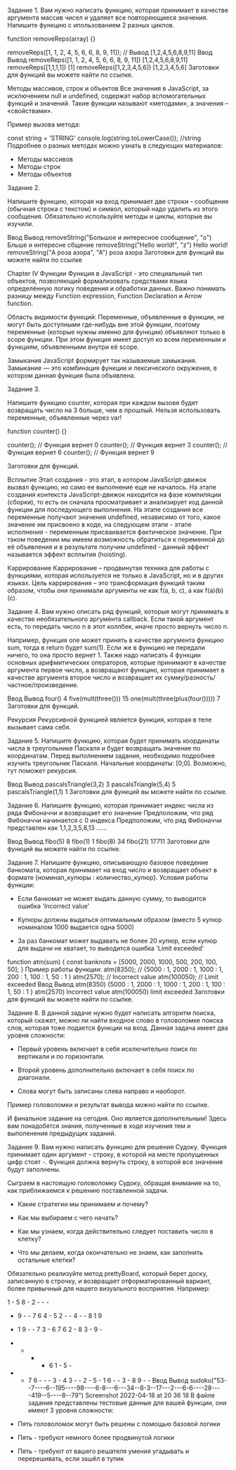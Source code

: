 Задание 1.
Вам нужно написать функцию, которая принимает в качестве аргумента массив чисел и удаляет все повторяющиеся значения. Напишите функцию с ипользованием 2 разных циклов.

function removeReps(array) {}

removeReps([1, 1, 2, 4, 5, 6, 6, 8, 9, 11]); // Вывод [1,2,4,5,6,8,9,11]
Ввод	Вывод
removeReps([1, 1, 2, 4, 5, 6, 6, 8, 9, 11])	[1,2,4,5,6,8,9,11]
removeReps([1,1,1,1])	[1]
removeReps([1,2,3,4,5,6])	[1,2,3,4,5,6]
Заготовки для функций вы можете найти по ссылке.

Методы массивов, строк и объектов
Все значения в JavaScript, за исключением null и undefined, содержат набор вспомогательных функций и значений. Такие функции называют «методами», а значения – «свойствами».

Пример вызова метода:

const string = 'STRING'
console.log(string.toLowerCase()); //string
Подробнее о разных методах можно узнать в следующих материалов:
- Методы массивов
- Методы строк
- Методы объектов

Задание 2.

Напишите функцию, которая на вход принимает две строки - сообщение (обычная строка с текстом) и символ, который надо удалить из этого сообщения. Обязательно используйте методы и циклы, которые вы изучили.

Ввод	Вывод
removeString("Большое и интересное сообщение", "о")	Бльше и интересне сбщение
removeString("Hello world!", "z")	Hello world!
removeString("А роза азора", "А")	роза азора
Заготовки для функций вы можете найти по ссылке

Chapter IV
Функции
Функция в JavaScript - это специальный тип объектов, позволяющий формализовать средствами языка определённую логику поведения и обработки данных. Важно понимать разницу между Function expression, Function Declaration и Arrow function.

Область видимости функций: Переменные, объявленные в функции, не могут быть доступными где-нибудь вне этой функции, поэтому переменные (которые нужны именно для функции) объявляют только в scope функции. При этом функция имеет доступ ко всем переменным и функциям, объявленными внутри её scope.

Замыкания
JavaScript формирует так называемые замыкания. Замыкание — это комбинация функции и лексического окружения, в котором данная функция была объявлена.

Задание 3.

Напишите функцию counter, которая при каждом вызове будет возвращать число на 3 больше, чем в прошлый. Нельзя использовать переменные, объявленные через var!

function counter() {}

counter(); // Функция вернет 0
counter(); // Функция вернет 3
counter(); // Функция вернет 6
counter(); // Функция вернет 9

Заготовки для функций.

Всплытие
Этап создания - это этап, в котором JavaScript-движок вызвал функцию, но само ее выполнение еще не началось. На этапе создания контекста JavaScript-движок находится на фазе компиляции (сборки), то есть он сначала просматривает и анализирует код данной функции для последующего выполнения. На этапе создания все переменные получают значения undefined, независимо от того, какое значение им присвоено в коде, на следующем этапе - этапе исполнения - переменным присваивается фактическое значение. При таком поведении мы имеем возможность обратиться к переменной до её объявления и в результате получим undefined - данный эффект называется эффект всплытия (hoisting).

Каррирование
Каррирование – продвинутая техника для работы с функциями, которая используется не только в JavaScript, но и в других языках. Цель каррирования – это трансформация функций таким образом, чтобы они принимали аргументы не как f(a, b, c), а как f(a)(b)(c).

Задание 4.
Вам нужно описать ряд функций, которые могут принимать в качестве необязательного аргумента callback. Если такой аргумент есть, то передать число n в этот коллбек, иначе просто вернуть число n.

Например, функция one может принять в качестве аргумента функцию sum, тогда в return будет sum(1). Если же в функцию не передали ничего, то она просто вернет 1. Также надо написать 4 функции основных арифмитических операторов, которые принимают в качестве аргумента первое число, а возвращают функцию, которая принимает в качестве аргумента второе число и возвращает их сумму/разность/частное/произведение.

Ввод	Вывод
four()	4
five(mult(three()))	15
one(mult(three(plus(four()))))	7
Заготовки для функций.

Рекурсия
Рекурсивной функцией является функция, которая в теле вызывает сама себя.

Задание 5.
Напишите функцию, которая будет принимать координаты числа в треугольнике Паскаля и будет возвращать значение по координатам. Перед выполнением задания, необходимо подробнее изучить треугольник Паскаля. Начальные координаты: [0;0].
Возможно, тут поможет рекурсия.

Ввод	Вывод
pascalsTriangle(3,2)	3
pascalsTriangle(5,4)	5
pascalsTriangle(1,1)	1
Заготовки для функций вы можете найти по ссылке.

Задание 6.
Напишите функцию, которая принимает индекс числа из ряда Фибоначчи и возвращает его значение
Предположим, что ряд Фибоначчи начинается с 0 индекса
Предположим, что ряд Фибоначчи представлен как 1,1,2,3,5,8,13 ......

Ввод	Вывод
fibo(5)	8
fibo(1)	1
fibo(8)	34
fibo(21)	17711
Заготовки для функций вы можете найти по ссылке.

Задание 7.
Напишите функцию, описывающую базовое поведение банкомата, которая принимает на вход число и возвращает объект в формате {номинал_купюры : количество_купюр}.
Условия работы функции:

- Если банкомат не может выдать данную сумму, то выводится ошибка 'Incorrect value'

- Купюры должны выдаться оптимальным образом (вместо 5 купюр номиналом 1000 выдается одна 5000)

- За раз банкомат может выдавать не более 20 купюр, если купюр для выдачи не хватает, то выводится ошибка 'Limit exceeded'

function atm(sum) {
  const banknots = [5000, 2000, 1000, 500, 200, 100, 50];
}
Пример работы функции:
atm(8350); // {5000 : 1, 2000 : 1, 1000 : 1, 200 : 1, 100 : 1, 50 : 1 }
atm(2570); // Incorrect value
atm(100050); // Limit exceeded
Ввод	Вывод
atm(8350)	{5000 : 1, 2000 : 1, 1000 : 1, 200 : 1, 100 : 1, 50 : 1 }
atm(2570)	Incorrect value
atm(100050)	limit exceeded
Заготовки для функций вы можете найти по ссылке.

Задание 8.
В данной задаче нужно будет написать алгоритм поиска, который скажет, можно ли найти входное слово в головоломке поиска слов, которая тоже подается функции на вход.
Данная задача имеет два уровня сложности:

- Первый уровень включает в себя исключительно поиск по вертикали и по горизонтали.

- Второй уровень дополнительно включает в себя поиск по диагонали.

- Слова могут быть записаны слева направо и наоборот.

Пример головоломки и результат вывода можно найти по ссылке.

И финальное задание на сегодня. Оно является дополнительным! Здесь вам понадобятся знания, полученные в ходе изучения тем и выполенения предыдущих заданий.

Задание 9.
Вам нужно написать функцию для решения Судоку. Функция принимает один аргумент - строку, в которой на месте пропущенных цифр стоят -. Функция должна вернуть строку, в которой все значения будут заполнены.

Сыграем в настоящую головоломку Судоку, обращая внимание на то, как приближаемся к решению поставленной задачи.

- Какие стратегии мы принимаем и почему?

- Как мы выбираем с чего начать?

- Как мы узнаем, когда действительно следует поставить число в клетку?

- Что мы делаем, когда окончательно не знаем, как заполнить остальные клетки?

Обязательно реализуйте метод prettyBoard, который берет доску, записанную в строчку, и возвращает отформатированный вариант, более привычный для нашего визуального восприятия. Например:

1 - 5 8 - 2 - - -
- 9 - - 7 6 4 - 5
2 - - 4 - - 8 1 9
- 1 9 - - 7 3 - 6
7 6 2 - 8 3 - 9 -
- - - - 6 1 - 5 -
- - 7 6 - - - 3 -
4 3 - - 2 - 5 - 1
6 - - 3 - 8 9 - -
Ввод	Вывод
sudoku("53--7----6--195----98----6-8---6---34--8-3--17---2---6-6----28----419--5----8--79")	Screenshot 2022-04-18 at 20 36 18
В файле задания представлены тестовые данные для вашей функции, они имеют 3 уровня сложности:

- Пять головоломок могут быть решены с помощью базовой логики

- Пять - требуют немного более продвинутой логики

- Пять - требуют от вашего решателя умения угадывать и перерешивать, если зашёл в тупик